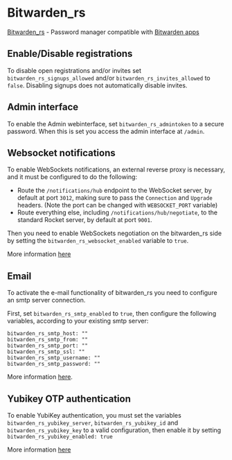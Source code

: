 # Bitwarden_rs
[Bitwarden_rs](https://github.com/dani-garcia/bitwarden_rs) - Password manager compatible with [Bitwarden apps](https://bitwarden.com/)

## Enable/Disable registrations
To disable open registrations and/or invites set `bitwarden_rs_signups_allowed` and/or `bitwarden_rs_invites_allowed` to `false`. Disabling signups does not automatically disable invites.

## Admin interface
To enable the Admin webinterface, set `bitwarden_rs_admintoken` to a secure password. When this is set you access the admin interface at `/admin`.

## Websocket notifications

To enable WebSockets notifications, an external reverse proxy is necessary, and it must be configured to do the following:
- Route the `/notifications/hub` endpoint to the WebSocket server, by default at port `3012`, making sure to pass the `Connection` and `Upgrade` headers. (Note the port can be changed with `WEBSOCKET_PORT` variable)
- Route everything else, including `/notifications/hub/negotiate`, to the standard Rocket server, by default at port `9001`.

Then you need to enable WebSockets negotiation on the bitwarden_rs side by setting the `bitwarden_rs_websocket_enabled` variable to `true`.

More information [here](https://github.com/dani-garcia/bitwarden_rs/wiki/Enabling-WebSocket-notifications)

## Email
To activate the e-mail functionality of bitwarden_rs you need to configure an smtp server connection.

First, set `bitwarden_rs_smtp_enabled` to `true`, then configure the following variables, according to your existing smtp server:
```
bitwarden_rs_smtp_host: ""
bitwarden_rs_smtp_from: ""
bitwarden_rs_smtp_port: ""
bitwarden_rs_smtp_ssl: ""
bitwarden_rs_smtp_username: ""
bitwarden_rs_smtp_password: ""
```

More information [here](https://github.com/dani-garcia/bitwarden_rs/wiki/SMTP-configuration).

## Yubikey OTP authentication
To enable YubiKey authentication, you must set the variables `bitwarden_rs_yubikey_server`, `bitwarden_rs_yubikey_id` and `bitwarden_rs_yubikey_key` to a valid configuration, then enable it by setting `bitwarden_rs_yubikey_enabled: true`

More information [here](https://github.com/dani-garcia/bitwarden_rs/wiki/Enabling-Yubikey-OTP-authentication)
